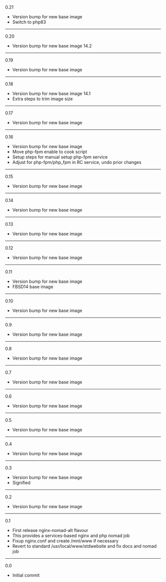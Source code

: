 0.21

* Version bump for new base image
* Switch to php83

---

0.20

* Version bump for new base image 14.2

---

0.19

* Version bump for new base image

---

0.18

* Version bump for new base image 14.1
* Extra steps to trim image size

---

0.17

* Version bump for new base image

---

0.16

* Version bump for new base image
* Move php-fpm enable to cook script
* Setup steps for manual setup php-fpm service
* Adjust for php-fpm/php_fpm in RC service, undo prior changes

---

0.15

* Version bump for new base image

---

0.14

* Version bump for new base image

---

0.13

* Version bump for new base image

---

0.12

* Version bump for new base image

---

0.11

* Version bump for new base image
* FBSD14 base image

---

0.10

* Version bump for new base image

---

0.9

* Version bump for new base image

---

0.8

* Version bump for new base image

---

0.7

* Version bump for new base image

---

0.6

* Version bump for new base image

---

0.5

* Version bump for new base image

---

0.4

* Version bump for new base image

---

0.3

* Version bump for new base image
* Signified

---

0.2

* Version bump for new base image

---

0.1

* First release nginx-nomad-alt flavour
* This provides a services-based nginx and php nomad job
* Fixup nginx.conf and create /mnt/www if necessary
* Revert to standard /usr/local/www/stdwebsite and fix docs and nomad job

---

0.0

* Initial commit
